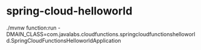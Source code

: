 # spring-cloud-helloworld

./mvnw function:run -DMAIN_CLASS=com.javalabs.cloudfunctions.springcloudfunctionshelloworld.SpringCloudFunctionsHelloworldApplication
